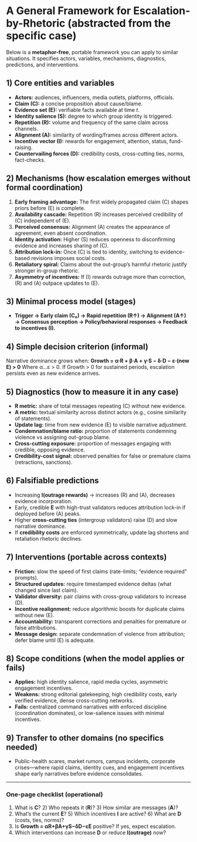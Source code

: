 # A General Framework for Escalation-by-Rhetoric (abstracted from the specific case)

Below is a **metaphor-free**, portable framework you can apply to similar situations. It specifies actors, variables, mechanisms, diagnostics, predictions, and interventions.

## 1) Core entities and variables

* **Actors:** audiences, influencers, media outlets, platforms, officials.
* **Claim (C):** a concise proposition about cause/blame.
* **Evidence set (E):** verifiable facts available at time *t*.
* **Identity salience (S):** degree to which group identity is triggered.
* **Repetition (R):** volume and frequency of the same claim across channels.
* **Alignment (A):** similarity of wording/frames across different actors.
* **Incentive vector (I):** rewards for engagement, attention, status, fund-raising.
* **Countervailing forces (D):** credibility costs, cross-cutting ties, norms, fact-checks.

## 2) Mechanisms (how escalation emerges without formal coordination)

1. **Early framing advantage:** The first widely propagated claim (C) shapes priors before (E) is complete.
2. **Availability cascade:** Repetition (R) increases perceived credibility of (C) independent of (E).
3. **Perceived consensus:** Alignment (A) creates the appearance of agreement, even absent coordination.
4. **Identity activation:** Higher (S) reduces openness to disconfirming evidence and increases sharing of (C).
5. **Attribution lock-in:** Once (C) is tied to identity, switching to evidence-based revisions imposes social costs.
6. **Retaliatory spiral:** Claims about the out-group’s harmful rhetoric justify stronger in-group rhetoric.
7. **Asymmetry of incentives:** If (I) rewards outrage more than correction, (R) and (A) outpace updates to (E).

## 3) Minimal process model (stages)

* **Trigger → Early claim (C₀) → Rapid repetition (R↑) → Alignment (A↑) → Consensus perception → Policy/behavioral responses → Feedback to incentives (I).**

## 4) Simple decision criterion (informal)

Narrative dominance grows when:
**Growth = α·R + β·A + γ·S − δ·D − ε·(new E)  >  0**
Where α…ε > 0. If Growth > 0 for sustained periods, escalation persists even as new evidence arrives.

## 5) Diagnostics (how to measure it in any case)

* **R metric:** share of total messages repeating (C) without new evidence.
* **A metric:** textual similarity across distinct actors (e.g., cosine similarity of statements).
* **Update lag:** time from new evidence (E) to visible narrative adjustment.
* **Condemnation/blame ratio:** proportion of statements condemning violence vs assigning out-group blame.
* **Cross-cutting exposure:** proportion of messages engaging with credible, opposing evidence.
* **Credibility-cost signal:** observed penalties for false or premature claims (retractions, sanctions).

## 6) Falsifiable predictions

* Increasing **I(outrage rewards)** → increases (R) and (A), decreases evidence incorporation.
* Early, credible **E** with high-trust validators reduces attribution lock-in if deployed before (A) peaks.
* Higher **cross-cutting ties** (intergroup validators) raise (D) and slow narrative dominance.
* If **credibility costs** are enforced symmetrically, update lag shortens and retaliation rhetoric declines.

## 7) Interventions (portable across contexts)

* **Friction:** slow the speed of first claims (rate-limits; “evidence required” prompts).
* **Structured updates:** require timestamped evidence deltas (what changed since last claim).
* **Validator diversity:** pair claims with cross-group validators to increase (D).
* **Incentive realignment:** reduce algorithmic boosts for duplicate claims without new (E).
* **Accountability:** transparent corrections and penalties for premature or false attributions.
* **Message design:** separate condemnation of violence from attribution; defer blame until (E) is adequate.

## 8) Scope conditions (when the model applies or fails)

* **Applies:** high identity salience, rapid media cycles, asymmetric engagement incentives.
* **Weakens:** strong editorial gatekeeping, high credibility costs, early verified evidence, dense cross-cutting networks.
* **Fails:** centralized command narratives with enforced discipline (coordination dominates), or low-salience issues with minimal incentives.

## 9) Transfer to other domains (no specifics needed)

* Public-health scares, market rumors, campus incidents, corporate crises—where rapid claims, identity cues, and engagement incentives shape early narratives before evidence consolidates.

---

### One-page checklist (operational)

1. What is **C**? 2) Who repeats it (**R**)? 3) How similar are messages (**A**)?
2. What’s the current **E**? 5) Which incentives **I** are active? 6) What are **D** (costs, ties, norms)?
3. Is **Growth = αR+βA+γS−δD−εE** positive? If yes, expect escalation.
4. Which interventions can increase **D** or reduce **I(outrage)** *now*?
